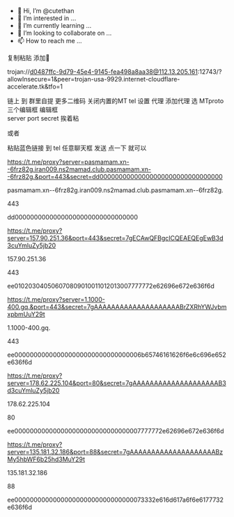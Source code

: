 - 👋 Hi, I’m @cutethan
- 👀 I’m interested in ...
- 🌱 I’m currently learning ...
- 💞️ I’m looking to collaborate on ...
- 📫 How to reach me ...

<!---
cutethan/cutethan is a ✨ special ✨ repository because its `README.md` (this file) appears on your GitHub profile.
You can click the Preview link to take a look at your changes.
--->

复制粘贴 添加🚀


trojan://d0487ffc-9d79-45e4-9145-fea498a8aa38@112.13.205.161:12743/?allowInsecure=1&peer=trojan-usa-9929.internet-cloudflare-accelerate.tk&tfo=1


链上 到 群里自提 更多二维码 关闭内置的MT
tel 设置 代理 添加代理 选 MTproto 
三个编辑框 编辑框  
server port secret 挨着粘

或者

粘贴蓝色链接 到 tel 任意聊天框 发送 点一下 就可以


https://t.me/proxy?server=pasmamam.xn--6frz82g.iran009.ns2mamad.club.pasmamam.xn--6frz82g.&port=443&secret=dd00000000000000000000000000000000

pasmamam.xn--6frz82g.iran009.ns2mamad.club.pasmamam.xn--6frz82g.

443


dd00000000000000000000000000000000

https://t.me/proxy?server=157.90.251.36&port=443&secret=7gECAwQFBgcICQEAEQEgEwB3d3cuYmluZy5jb20

157.90.251.36

443



ee010203040506070809010011012013007777772e62696e672e636f6d


https://t.me/proxy?server=1.1000-400.gq.&port=443&secret=7gAAAAAAAAAAAAAAAAAAAABrZXRhYWJvbmxpbmUuY29t

1.1000-400.gq.

443

ee000000000000000000000000000000006b65746161626f6e6c696e652e636f6d



https://t.me/proxy?server=178.62.225.104&port=80&secret=7gAAAAAAAAAAAAAAAAAAAAB3d3cuYmluZy5jb20

178.62.225.104

80

ee000000000000000000000000000000007777772e62696e672e636f6d


https://t.me/proxy?server=135.181.32.186&port=88&secret=7gAAAAAAAAAAAAAAAAAAAABzMy5hbWF6b25hd3MuY29t

135.181.32.186

88


ee0000000000000000000000000000000073332e616d617a6f6e6177732e636f6d
